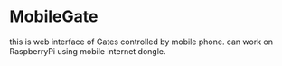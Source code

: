 # MobileGate

this is web interface of Gates controlled by mobile phone. can work on RaspberryPi using mobile internet dongle.